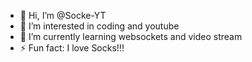 - 👋 Hi, I’m @Socke-YT
- 👀 I’m interested in coding and youtube
- 🌱 I’m currently learning websockets and video stream
- ⚡ Fun fact: I love Socks!!!

<!---
Socke-YT/Socke-YT is a ✨ special ✨ repository because its `README.md` (this file) appears on your GitHub profile.
You can click the Preview link to take a look at your changes.
--->
